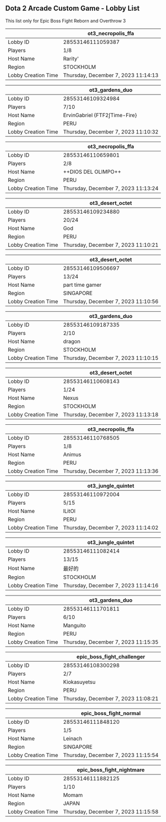## Dota 2 Arcade Custom Game - Lobby List

This list only for Epic Boss Fight Reborn and Overthrow 3

|  | ot3_necropolis_ffa |
| ------ | ------ |
| Lobby ID | 28553146111059387 |
| Players | 1/8 |
| Host Name | Rarity' |
| Region | STOCKHOLM |
| Lobby Creation Time | Thursday, December 7, 2023 11:14:13 |


|  | ot3_gardens_duo |
| ------ | ------ |
| Lobby ID | 28553146109324984 |
| Players | 7/10 |
| Host Name | ErvinGabriel {FTF2∫Time-Fire} |
| Region | PERU |
| Lobby Creation Time | Thursday, December 7, 2023 11:10:32 |


|  | ot3_necropolis_ffa |
| ------ | ------ |
| Lobby ID | 28553146110659801 |
| Players | 2/8 |
| Host Name | ++DIOS DEL OLIMPO++ |
| Region | PERU |
| Lobby Creation Time | Thursday, December 7, 2023 11:13:24 |


|  | ot3_desert_octet |
| ------ | ------ |
| Lobby ID | 28553146109234880 |
| Players | 20/24 |
| Host Name | God |
| Region | PERU |
| Lobby Creation Time | Thursday, December 7, 2023 11:10:21 |


|  | ot3_desert_octet |
| ------ | ------ |
| Lobby ID | 28553146109506697 |
| Players | 13/24 |
| Host Name | part time gamer |
| Region | SINGAPORE |
| Lobby Creation Time | Thursday, December 7, 2023 11:10:56 |


|  | ot3_gardens_duo |
| ------ | ------ |
| Lobby ID | 28553146109187335 |
| Players | 2/10 |
| Host Name | dragon |
| Region | STOCKHOLM |
| Lobby Creation Time | Thursday, December 7, 2023 11:10:15 |


|  | ot3_desert_octet |
| ------ | ------ |
| Lobby ID | 28553146110608143 |
| Players | 1/24 |
| Host Name | Nexus |
| Region | STOCKHOLM |
| Lobby Creation Time | Thursday, December 7, 2023 11:13:18 |


|  | ot3_necropolis_ffa |
| ------ | ------ |
| Lobby ID | 28553146110768505 |
| Players | 1/8 |
| Host Name | Animus |
| Region | PERU |
| Lobby Creation Time | Thursday, December 7, 2023 11:13:36 |


|  | ot3_jungle_quintet |
| ------ | ------ |
| Lobby ID | 28553146110972004 |
| Players | 5/15 |
| Host Name | lLitOl |
| Region | PERU |
| Lobby Creation Time | Thursday, December 7, 2023 11:14:02 |


|  | ot3_jungle_quintet |
| ------ | ------ |
| Lobby ID | 28553146111082414 |
| Players | 13/15 |
| Host Name | 最好的 |
| Region | STOCKHOLM |
| Lobby Creation Time | Thursday, December 7, 2023 11:14:16 |


|  | ot3_gardens_duo |
| ------ | ------ |
| Lobby ID | 28553146111701811 |
| Players | 6/10 |
| Host Name | Manguito |
| Region | PERU |
| Lobby Creation Time | Thursday, December 7, 2023 11:15:35 |


|  | epic_boss_fight_challenger |
| ------ | ------ |
| Lobby ID | 28553146108300298 |
| Players | 2/7 |
| Host Name | Kiokasuyetsu |
| Region | PERU |
| Lobby Creation Time | Thursday, December 7, 2023 11:08:21 |


|  | epic_boss_fight_normal |
| ------ | ------ |
| Lobby ID | 28553146111848120 |
| Players | 1/5 |
| Host Name | Leinach |
| Region | SINGAPORE |
| Lobby Creation Time | Thursday, December 7, 2023 11:15:54 |


|  | epic_boss_fight_nightmare |
| ------ | ------ |
| Lobby ID | 28553146111882125 |
| Players | 1/10 |
| Host Name | Momam |
| Region | JAPAN |
| Lobby Creation Time | Thursday, December 7, 2023 11:15:58 |


